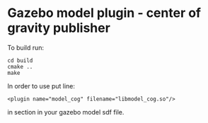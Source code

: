 # Gazebo model plugin - center of gravity publisher

To build run:  
```
cd build
cmake ..
make
```

In order to use put line:
```
<plugin name="model_cog" filename="libmodel_cog.so"/>
```
in <model> section in your gazebo model sdf file.